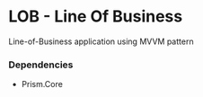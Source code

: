 # LOB - Line Of Business
Line-of-Business application using MVVM pattern

### Dependencies
- Prism.Core